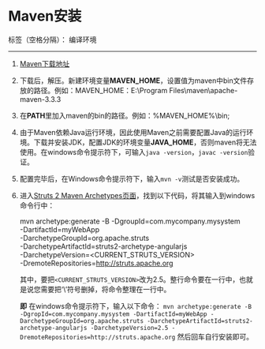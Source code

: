 # Maven安装 

标签（空格分隔）： 编译环境

---

1. [Maven下载地址][1]   
2. 下载后，解压。新建环境变量**MAVEN_HOME**，设置值为maven中bin文件存放的路径。例如：MAVEN_HOME：E:\Program Files\maven\apache-maven-3.3.3  <br> 
3. 在**PATH**里加入maven的bin的路径。例如：%MAVEN_HOME%\bin;   <br> 
4. 由于Maven依赖Java运行环境，因此使用Maven之前需要配置Java的运行环境。下载并安装JDK，配置JDK的环境变量**JAVA_HOME**，否则maven将无法使用。在windows命令提示符下，可输入`java -version`，`javac -version`验证。   <br> 
5. 配置完毕后，在Windows命令提示符下，输入`mvn -v`测试是否安装成功。   <br> 
6. 进入[Struts 2 Maven Archetypes页面][2]，找到以下代码，将其输入到windows 命令行中：

     mvn archetype:generate -B -DgroupId=com.mycompany.mysystem \
                            -DartifactId=myWebApp \
                            -DarchetypeGroupId=org.apache.struts \
                        -DarchetypeArtifactId=struts2-archetype-angularjs \
                            -DarchetypeVersion=<CURRENT_STRUTS_VERSION> \
                            -DremoteRepositories=http://struts.apache.org
                            
   其中，要把`<CURRENT_STRUTS_VERSION>`改为2.5。整行命令要在一行中，也就是说您需要把‘\\’符号删掉，将命令整理在一行中。
      
   **即** 在windows命令提示符下，输入以下命令：
`mvn archetype:generate -B -DgropId=com.mycompany.mysystem -DartifactId=myWebApp -DarchetypeGroupId=org.apache.struts -DarchetypeArtifactId=struts2-archetype-angularjs -DarchetypeVersion=2.5 -DremoteRepositories=http://struts.apache.org`
然后回车自行安装即可。

 


 


  [1]: http://maven.apache.org/download.cgi?Preferred=http://mirrors.hust.edu.cn/apache/
  [2]: https://struts.apache.org/docs/struts-2-maven-archetypes.html
